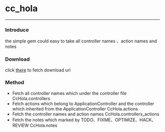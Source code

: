 # cc_hola
---

### Introduce
the simple gem could easy to take all controller names 、action names and notes

### Download
click [there](https://rubygems.org/gems/cc_hola) to fetch download url

### Method
- Fetch all controller names which under the controller file
		CcHola.controllers
- Fetch actions which belong to ApplicationController and the controller which inherited from the ApplicationController
		CcHola.actions
- Fetch the controller names and action names
		CcHola.controllers_actions
- Fetch the notes which marked by TODO、FIXME、OPTIMIZE、HACK、REVIEW
		CcHola.notes

